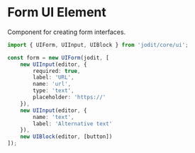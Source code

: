 # Form UI Element

Component for creating form interfaces.

```ts
import { UIForm, UIInput, UIBlock } from 'jodit/core/ui';

const form = new UIForm(jodit, [
	new UIInput(editor, {
		required: true,
		label: 'URL',
		name: 'url',
		type: 'text',
		placeholder: 'https://'
	}),
	new UIInput(editor, {
		name: 'text',
		label: 'Alternative text'
	}),
	new UIBlock(editor, [button])
]);
```
